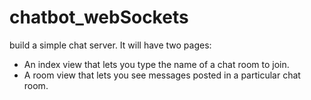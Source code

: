 # chatbot_webSockets
build a simple chat server. It will have two pages:

* An index view that lets you type the name of a chat room to join.
* A room view that lets you see messages posted in a particular chat room.
